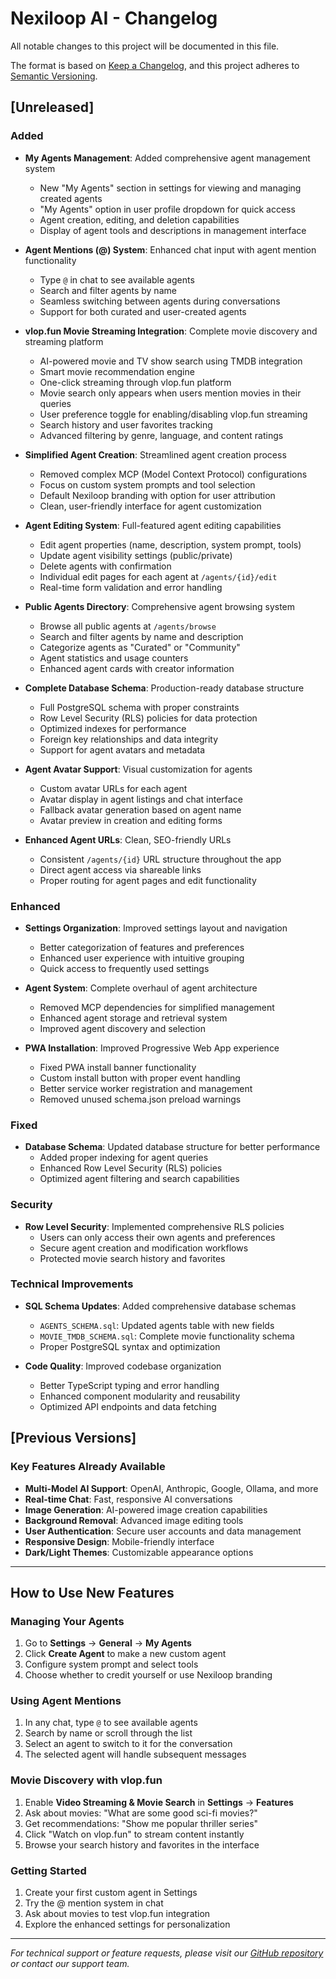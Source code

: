 # Nexiloop AI - Changelog

All notable changes to this project will be documented in this file.

The format is based on [Keep a Changelog](https://keepachangelog.com/en/1.0.0/),
and this project adheres to [Semantic Versioning](https://semver.org/spec/v2.0.0.html).

## [Unreleased]

### Added
- **My Agents Management**: Added comprehensive agent management system
  - New "My Agents" section in settings for viewing and managing created agents
  - "My Agents" option in user profile dropdown for quick access
  - Agent creation, editing, and deletion capabilities
  - Display of agent tools and descriptions in management interface

- **Agent Mentions (@) System**: Enhanced chat input with agent mention functionality
  - Type `@` in chat to see available agents
  - Search and filter agents by name
  - Seamless switching between agents during conversations
  - Support for both curated and user-created agents

- **vlop.fun Movie Streaming Integration**: Complete movie discovery and streaming platform
  - AI-powered movie and TV show search using TMDB integration
  - Smart movie recommendation engine
  - One-click streaming through vlop.fun platform
  - Movie search only appears when users mention movies in their queries
  - User preference toggle for enabling/disabling vlop.fun streaming
  - Search history and user favorites tracking
  - Advanced filtering by genre, language, and content ratings

- **Simplified Agent Creation**: Streamlined agent creation process
  - Removed complex MCP (Model Context Protocol) configurations
  - Focus on custom system prompts and tool selection
  - Default Nexiloop branding with option for user attribution
  - Clean, user-friendly interface for agent customization

- **Agent Editing System**: Full-featured agent editing capabilities
  - Edit agent properties (name, description, system prompt, tools)
  - Update agent visibility settings (public/private)
  - Delete agents with confirmation
  - Individual edit pages for each agent at `/agents/{id}/edit`
  - Real-time form validation and error handling

- **Public Agents Directory**: Comprehensive agent browsing system
  - Browse all public agents at `/agents/browse`
  - Search and filter agents by name and description  
  - Categorize agents as "Curated" or "Community"
  - Agent statistics and usage counters
  - Enhanced agent cards with creator information

- **Complete Database Schema**: Production-ready database structure
  - Full PostgreSQL schema with proper constraints
  - Row Level Security (RLS) policies for data protection
  - Optimized indexes for performance
  - Foreign key relationships and data integrity
  - Support for agent avatars and metadata

- **Agent Avatar Support**: Visual customization for agents
  - Custom avatar URLs for each agent
  - Avatar display in agent listings and chat interface
  - Fallback avatar generation based on agent name
  - Avatar preview in creation and editing forms

- **Enhanced Agent URLs**: Clean, SEO-friendly URLs
  - Consistent `/agents/{id}` URL structure throughout the app
  - Direct agent access via shareable links
  - Proper routing for agent pages and edit functionality

### Enhanced
- **Settings Organization**: Improved settings layout and navigation
  - Better categorization of features and preferences
  - Enhanced user experience with intuitive grouping
  - Quick access to frequently used settings

- **Agent System**: Complete overhaul of agent architecture
  - Removed MCP dependencies for simplified management
  - Enhanced agent storage and retrieval system
  - Improved agent discovery and selection

- **PWA Installation**: Improved Progressive Web App experience
  - Fixed PWA install banner functionality
  - Custom install button with proper event handling
  - Better service worker registration and management
  - Removed unused schema.json preload warnings

### Fixed
- **Database Schema**: Updated database structure for better performance
  - Added proper indexing for agent queries
  - Enhanced Row Level Security (RLS) policies
  - Optimized agent filtering and search capabilities

### Security
- **Row Level Security**: Implemented comprehensive RLS policies
  - Users can only access their own agents and preferences
  - Secure agent creation and modification workflows
  - Protected movie search history and favorites

### Technical Improvements
- **SQL Schema Updates**: Added comprehensive database schemas
  - `AGENTS_SCHEMA.sql`: Updated agents table with new fields
  - `MOVIE_TMDB_SCHEMA.sql`: Complete movie functionality schema
  - Proper PostgreSQL syntax and optimization

- **Code Quality**: Improved codebase organization
  - Better TypeScript typing and error handling
  - Enhanced component modularity and reusability
  - Optimized API endpoints and data fetching

## [Previous Versions]

### Key Features Already Available
- **Multi-Model AI Support**: OpenAI, Anthropic, Google, Ollama, and more
- **Real-time Chat**: Fast, responsive AI conversations
- **Image Generation**: AI-powered image creation capabilities
- **Background Removal**: Advanced image editing tools
- **User Authentication**: Secure user accounts and data management
- **Responsive Design**: Mobile-friendly interface
- **Dark/Light Themes**: Customizable appearance options

---

## How to Use New Features

### Managing Your Agents
1. Go to **Settings** → **General** → **My Agents**
2. Click **Create Agent** to make a new custom agent
3. Configure system prompt and select tools
4. Choose whether to credit yourself or use Nexiloop branding

### Using Agent Mentions
1. In any chat, type `@` to see available agents
2. Search by name or scroll through the list
3. Select an agent to switch to it for the conversation
4. The selected agent will handle subsequent messages

### Movie Discovery with vlop.fun
1. Enable **Video Streaming & Movie Search** in **Settings** → **Features**
2. Ask about movies: "What are some good sci-fi movies?"
3. Get recommendations: "Show me popular thriller series"
4. Click "Watch on vlop.fun" to stream content instantly
5. Browse your search history and favorites in the interface

### Getting Started
1. Create your first custom agent in Settings
2. Try the @ mention system in chat
3. Ask about movies to test vlop.fun integration
4. Explore the enhanced settings for personalization

---

*For technical support or feature requests, please visit our [GitHub repository](https://github.com/nexiloop/agentai) or contact our support team.*
